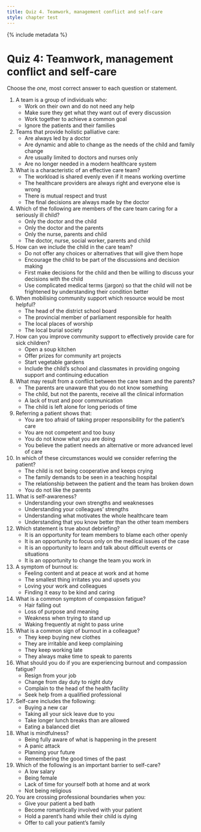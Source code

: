 ```yaml
---
title: Quiz 4. Teamwork, management conflict and self-care
style: chapter test
---
```


{% include metadata %}

# Quiz 4: Teamwork, management conflict and self-care

Choose the *one,* most correct answer to each question or statement.

1.  A team is a group of individuals who:
    -  Work on their own and do not need any help
    -  Make sure they get what they want out of every discussion
    +  Work together to achieve a common goal
    -  Ignore the patients and their families
2.  Teams that provide holistic palliative care:
    -  Are always led by a doctor   
    +  Are dynamic and able to change as the needs of the child and family change  
    -  Are usually limited to doctors and nurses only
    -  Are no longer needed in a modern healthcare system
3.  What is a characteristic of an effective care team?
    -  The workload is shared evenly even if it means working overtime
    -  The healthcare providers are always right and everyone else is wrong
    +  There is mutual respect and trust
    -  The final decisions are always made by the doctor
4.  Which of the following are members of the care team caring for a seriously ill child?
    -  Only the doctor and the child
    -  Only the doctor and the parents
    -  Only the nurse, parents and child
    +  The doctor, nurse, social worker, parents and child
5.  How can we include the child in the care team?
    -  Do not offer any choices or alternatives that will give them hope
    +  Encourage the child to be part of the discussions and decision making
    -  First make decisions for the child and then be willing to discuss your decisions with the child
    -  Use complicated medical terms (jargon) so that the child will not be frightened by understanding their condition better
6.  When mobilising community support which resource would be most helpful?
    -  The head of the district school board
    -  The provincial member of parliament responsible for health
    +  The local places of worship
    -  The local burial society
7.  How can you improve community support to effectively provide care for sick children?
    -  Open a soup kitchen
    -  Offer prizes for community art projects
    -  Start vegetable gardens
    +  Include the child’s school and classmates in providing ongoing support and continuing education
8.  What may result from a conflict between the care team and the parents?
    -  The parents are unaware that you do not know something
    -  The child, but not the parents, receive all the clinical information
    +  A lack of trust and poor communication
    -  The child is left alone for long periods of time
9.  Referring a patient shows that:
    -  You are too afraid of taking proper responsibility for the patient’s care
    -  You are not competent and too busy
    -  You do not know what you are doing
    +  You believe the patient needs an alternative or more advanced level of care
10.  In which of these circumstances would we consider referring the patient?
     -  The child is not being cooperative and keeps crying
     -  The family demands to be seen in a teaching hospital
     +  The relationship between the patient and the team has broken down
     -  You do not like the parents
11.  What is self-awareness?
     +  Understanding your own strengths and weaknesses
     -  Understanding your colleagues’ strengths
     -  Understanding what motivates the whole healthcare team
     -  Understanding that you know better than the other team members
12.  Which statement is true about debriefing?
     -  It is an opportunity for team members to blame each other openly
     -  It is an opportunity to focus only on the medical issues of the case
     +  It is an opportunity to learn and talk about difficult events or situations
     -  It is an opportunity to change the team you work in
13. A symptom of burnout is:
    -  Feeling content and at peace at work and at home
    +  The smallest thing irritates you and upsets you
    -  Loving your work and colleagues
    -  Finding it easy to be kind and caring
14. What is a common symptom of compassion fatigue?
    -  Hair falling out
    +  Loss of purpose and meaning
    -  Weakness when trying to stand up
    -  Waking frequently at night to pass urine
15. What is a common sign of burnout in a colleague?
    -  They keep buying new clothes
    +  They are irritable and keep complaining
    -  They keep working late
    -  They always make time to speak to parents
16. What should you do if you are experiencing burnout and compassion fatigue?
    -  Resign from your job
    -  Change from day duty to night duty
    -  Complain to the head of the health facility
    +  Seek help from a qualified professional
17. Self-care includes the following:
    -  Buying a new car
    -  Taking all your sick leave due to you
    -  Take longer lunch breaks than are allowed
    +  Eating a balanced diet
18. What is mindfulness?
    +  Being fully aware of what is happening in the present
    -  A panic attack
    -  Planning your future
    -  Remembering the good times of the past
19. Which of the following is an important barrier to self-care?
    -  A low salary
    -  Being female
    +  Lack of time for yourself both at home and at work
    -  Not being religious
20. You are crossing professional boundaries when you:
    -  Give your patient a bed bath
    +  Become romantically involved with your patient
    -  Hold a parent’s hand while their child is dying
    -  Offer to call your patient’s family
